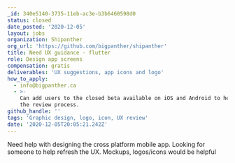 ```yaml
---
_id: 340e5140-3735-11eb-ac3e-b3b6460598d0
status: closed
date_posted: '2020-12-05'
layout: jobs
organization: Shipanther
org_url: 'https://github.com/bigpanther/shipanther'
title: Need UX guidance - flutter
role: Design app screens
compensation: gratis
deliverables: 'UX suggestions, app icons and logo'
how_to_apply:
  - info@bigpanther.ca
  - >-
    Can add users to the closed beta available on iOS and Android to help with
    the review process.
github_handle: ''
tags: 'Graphic design, logo, icon, UX review'
date: '2020-12-05T20:05:21.242Z'
---
```

Need help with designing the cross platform mobile app. Looking for someone to help refresh the UX. Mockups, logos/icons would be helpful

